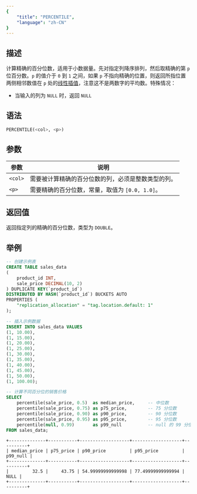 ```yaml
---
{
    "title": "PERCENTILE",
    "language": "zh-CN"
}
---
```


## 描述

计算精确的百分位数，适用于小数据量。先对指定列降序排列，然后取精确的第 `p` 位百分数。`p` 的值介于 `0` 到 `1` 之间，如果 `p` 不指向精确的位置，则返回所指位置两侧相邻数值在 `p` 处的[线性插值](https://zh.wikipedia.org/wiki/%E7%BA%BF%E6%80%A7%E6%8F%92%E5%80%BC)，注意这不是两数字的平均数。特殊情况：
- 当输入的列为 `NULL` 时，返回 `NULL`

## 语法

```sql
PERCENTILE(<col>, <p>)
```

## 参数

| 参数 | 说明 |
| -- | -- |
| `<col>` | 需要被计算精确的百分位数的列，必须是整数类型的列。 |
| `<p>` | 需要精确的百分位数，常量，取值为 `[0.0, 1.0]`。 |

## 返回值

返回指定列的精确的百分位数，类型为 `DOUBLE`。

## 举例

```sql
-- 创建示例表
CREATE TABLE sales_data
(
    product_id INT,
    sale_price DECIMAL(10, 2)
) DUPLICATE KEY(`product_id`)
DISTRIBUTED BY HASH(`product_id`) BUCKETS AUTO
PROPERTIES (
    "replication_allocation" = "tag.location.default: 1"
);

-- 插入示例数据
INSERT INTO sales_data VALUES
(1, 10.00),
(1, 15.00),
(1, 20.00),
(1, 25.00),
(1, 30.00),
(1, 35.00),
(1, 40.00),
(1, 45.00),
(1, 50.00),
(1, 100.00);

-- 计算不同百分位的销售价格
SELECT 
    percentile(sale_price, 0.5)  as median_price,     -- 中位数
    percentile(sale_price, 0.75) as p75_price,        -- 75 分位数
    percentile(sale_price, 0.90) as p90_price,        -- 90 分位数
    percentile(sale_price, 0.95) as p95_price,        -- 95 分位数
    percentile(null, 0.99)       as p99_null          -- null 的 99 分位数
FROM sales_data;
```

```text
+--------------+-----------+-------------------+-------------------+----------+
| median_price | p75_price | p90_price         | p95_price         | p99_null |
+--------------+-----------+-------------------+-------------------+----------+
|         32.5 |     43.75 | 54.99999999999998 | 77.49999999999994 |     NULL |
+--------------+-----------+-------------------+-------------------+----------+
```
